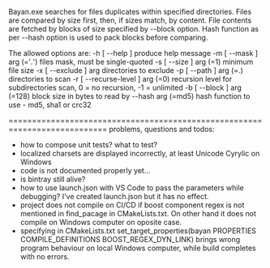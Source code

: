Bayan.exe searches for files duplicates within specified directories.
Files are compared by size first, then, if sizes match, by content.
File contents are fetched by blocks of size specified by --block option.
Hash function as per --hash option is used to pack blocks before comparing.

The allowed options are:
  -h [ --help ]                   produce help message
  -m [ --mask ] arg (='*.*')      files mask, must be single-quoted
  -s [ --size ] arg (=1)          minimum file size
  -x [ --exclude ] arg            directories to exclude
  -p [ --path ] arg (=.)          directories to scan
  -r [ --recurse-level ] arg (=0) recursion level for subdirectories scan, 0 =
                                  no recursion, -1 = unlimited
  -b [ --block ] arg (=128)       block size in bytes to read by
  --hash arg (=md5)               hash function to use - md5, sha1 or crc32

===========================================================================
problems, questions and todos:
- how to compose unit tests? what to test?
- localized charsets are displayed incorrectly, at least Unicode Cyrylic on Windows
- code is not documented properly yet...
- is bintray still alive?
- how to use launch.json with VS Code to pass the parameters while debugging?
  I've created launch.json but it has no effect.
- project does not compile on CI/CD if boost component regex is not mentioned in 
  find_pacage in CMakeLists.txt. On other hand it does not compile on Windows
  computer on oposite case.
- specifying in CMakeLists.txt
    set_target_properties(bayan PROPERTIES COMPILE_DEFINITIONS BOOST_REGEX_DYN_LINK)
  brings wrong program behaviour on local Windows computer, while build completes with no errors.